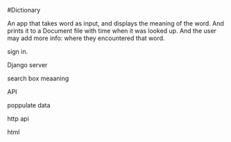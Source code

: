 #Dictionary



An app that takes word as input, and displays the meaning of the word. And prints it to a Document file with time when it was looked up. And the user may add more info: where they encountered that word. 
 

sign in.

Django server

search box
meaaning

API

poppulate data 

http api

html
